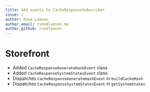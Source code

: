 ```yaml
---
title: Add events to CacheResponseSubscriber
issue: /
author: Rune Laenen
author_email: rune@laenen.me
author_github: runelaenen
---
```

# Storefront
* Added `CacheResponseGenerateHashEvent` class
* Added `CacheResponseSystemStatesEvent` class
* Dispatches `CacheResponseGenerateHashEvent` in `buildCacheHash`
* Dispatches `CacheResponseSystemStatesEvent` in `getSystemStates`

